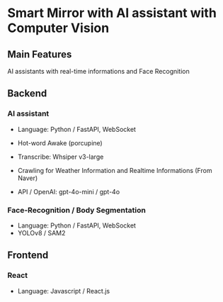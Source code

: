 # Smart Mirror with AI assistant with Computer Vision

## Main Features
AI assistants with real-time informations
and Face Recognition

## Backend
### AI assistant
- Language: Python / FastAPI, WebSocket
- Hot-word Awake (porcupine)
- Transcribe: Whsiper v3-large
- Crawling for Weather Information and Realtime Informations (From Naver)

- API / OpenAI: gpt-4o-mini / gpt-4o

### Face-Recognition / Body Segmentation
- Language: Python / FastAPI, WebSocket
- YOLOv8 / SAM2 

## Frontend
### React
- Language: Javascript / React.js
  
